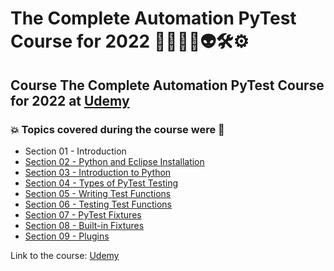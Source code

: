 # The Complete Automation PyTest Course for 2022 👨‍💻🐍🤖👽🛠️⚙️
## Course The Complete Automation PyTest Course for 2022 at [Udemy](https://www.udemy.com/course/pytest-python/)
### :boom: Topics covered during the course were :rocket:
- Section 01 - Introduction
- [Section 02 - Python and Eclipse Installation](https://github.com/romulovieira777/The_Complete_Automation_PyTest_Course_for_2022/tree/main/Section_02_Python_and_Eclipse_Installation)
- [Section 03 - Introduction to Python](https://github.com/romulovieira777/The_Complete_Automation_PyTest_Course_for_2022/tree/main/Section_03_Introduction_to_Python)
- [Section 04 - Types of PyTest Testing](https://github.com/romulovieira777/The_Complete_Automation_PyTest_Course_for_2022/tree/main/Section_04_Types_of_PyTest_Testing)
- [Section 05 - Writing Test Functions](https://github.com/romulovieira777/The_Complete_Automation_PyTest_Course_for_2022/tree/main/Section_05_Writing_Test_Functions)
- [Section 06 - Testing Test Functions](https://github.com/romulovieira777/The_Complete_Automation_PyTest_Course_for_2022/tree/main/Section_06_Testing_Test_Functions)
- [Section 07 - PyTest Fixtures](https://github.com/romulovieira777/The_Complete_Automation_PyTest_Course_for_2022/tree/main/Section_07_PyTest_Fixtures)
- [Section 08 - Built-in Fixtures](https://github.com/romulovieira777/The_Complete_Automation_PyTest_Course_for_2022/tree/main/Section_08_Built_in_Fixtures)
- [Section 09 - Plugins](https://github.com/romulovieira777/The_Complete_Automation_PyTest_Course_for_2022/tree/main/Section_09_Plugins)

Link to the course: [Udemy](https://www.udemy.com/course/pytest-python/)
